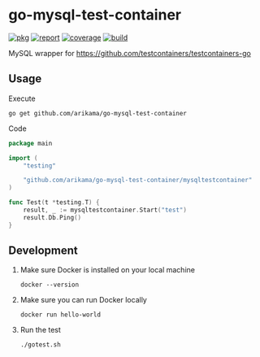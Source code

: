 # go-mysql-test-container

[![pkg](https://pkg.go.dev/badge/github.com/arikama/go-mysql-test-container.svg)](https://pkg.go.dev/github.com/arikama/go-mysql-test-container)
[![report](https://goreportcard.com/badge/github.com/arikama/go-mysql-test-container)](https://goreportcard.com/report/github.com/arikama/go-mysql-test-container)
[![coverage](https://codecov.io/gh/arikama/go-mysql-test-container/branch/master/graph/badge.svg?token=isZCzDyj1N)](https://codecov.io/gh/arikama/go-mysql-test-container)
[![build](https://github.com/arikama/go-mysql-test-container/actions/workflows/build.yml/badge.svg)](https://github.com/arikama/go-mysql-test-container/actions/workflows/build.yml)

MySQL wrapper for https://github.com/testcontainers/testcontainers-go

## Usage

Execute

```
go get github.com/arikama/go-mysql-test-container
```

Code

```go
package main

import (
	"testing"

	"github.com/arikama/go-mysql-test-container/mysqltestcontainer"
)

func Test(t *testing.T) {
	result, _ := mysqltestcontainer.Start("test")
	result.Db.Ping()
}
```

## Development

1. Make sure Docker is installed on your local machine

   ```
   docker --version
   ```

2. Make sure you can run Docker locally

   ```
   docker run hello-world
   ```

3. Run the test

   ```
   ./gotest.sh
   ```
